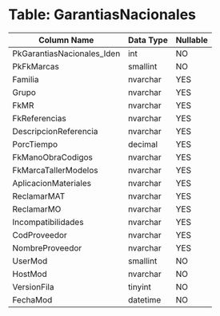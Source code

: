 # Table: GarantiasNacionales

| Column Name | Data Type | Nullable |
|-------------|-----------|----------|
| PkGarantiasNacionales_Iden | int | NO |
| PkFkMarcas | smallint | NO |
| Familia | nvarchar | YES |
| Grupo | nvarchar | YES |
| FkMR | nvarchar | YES |
| FkReferencias | nvarchar | YES |
| DescripcionReferencia | nvarchar | YES |
| PorcTiempo | decimal | YES |
| FkManoObraCodigos | nvarchar | YES |
| FkMarcaTallerModelos | nvarchar | YES |
| AplicacionMateriales | nvarchar | YES |
| ReclamarMAT | nvarchar | YES |
| ReclamarMO | nvarchar | YES |
| Incompatibilidades | nvarchar | YES |
| CodProveedor | nvarchar | YES |
| NombreProveedor | nvarchar | YES |
| UserMod | smallint | NO |
| HostMod | nvarchar | NO |
| VersionFila | tinyint | NO |
| FechaMod | datetime | NO |
